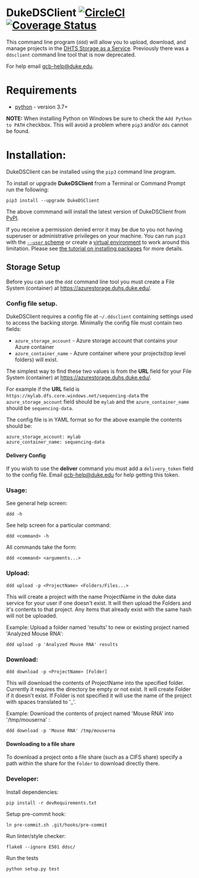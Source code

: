# DukeDSClient [![CircleCI](https://circleci.com/gh/Duke-GCB/DukeDSClient.svg?style=svg)](https://circleci.com/gh/Duke-GCB/DukeDSClient) [![Coverage Status](https://coveralls.io/repos/github/Duke-GCB/DukeDSClient/badge.svg)](https://coveralls.io/github/Duke-GCB/DukeDSClient)

This command line program (`ddd`) will allow you to upload, download, and manage projects in the [DHTS Storage as a Service](https://azurestorage.duhs.duke.edu/). Previously there was a `ddsclient` command line tool that is now deprecated.

For help email <gcb-help@duke.edu>.


# Requirements

- [python](https://www.python.org/) - version 3.7+

__NOTE:__ When installing Python on Windows be sure to check the `Add Python to PATH` checkbox. This will avoid a problem where `pip3` and/or `dds` cannot be found. 

# Installation:

DukeDSClient can be installed using the `pip3` command line program.

To install or upgrade **DukeDSClient** from a Terminal or Command Prompt run the following:
```
pip3 install --upgrade DukeDSClient
```

The above commmand will install the latest version of DukeDSClient from [PyPI](https://pypi.org/project/DukeDSClient/).

If you receive a permission denied error it may be due to you not having superuser or administrative privileges on your machine. You can run `pip3` with the [`--user` scheme](https://docs.python.org/3/install/index.html#alternate-installation-the-user-scheme) or create a [virtual environment](https://packaging.python.org/tutorials/installing-packages/#creating-virtual-environments) to work around this limitation.
Please see [the tutorial on installing packages](https://packaging.python.org/tutorials/installing-packages/) for more details.

## Storage Setup
Before you can use the `ddd` command line tool you must create a File System (container) at https://azurestorage.duhs.duke.edu/. 

### Config file setup.

DukeDSClient requires a config file at `~/.ddsclient` containing settings used to access the backing storge.
Minimally the config file must contain two fields:
- `azure_storage_account` - Azure storage account that contains your Azure container
- `azure_container_name` - Azure container where your projects(top level folders) will exist.

The simplest way to find these two values is from the **URL** field for your File System (container) at https://azurestorage.duhs.duke.edu/.

For example if the **URL** field is `https://mylab.dfs.core.windows.net/sequencing-data` the `azure_storage_account` field should be `mylab` and the `azure_container_name` should be `sequencing-data`.

The config file is in YAML format so for the above example the contents should be:
```
azure_storage_account: mylab
azure_container_name: sequencing-data
```
#### Delivery Config

If you wish to use the **deliver** command you must add a `delivery_token` field to the config file.
Email <gcb-help@duke.edu> for help getting this token.

### Usage:
See general help screen:

```
ddd -h
```

See help screen for a particular command:

```
ddd <command> -h
```

All commands take the form:
```
ddd <command> <arguments...>
```

### Upload:

```
ddd upload -p <ProjectName> <Folders/Files...>
```

This will create a project with the name ProjectName in the duke data service for your user if one doesn't exist.
It will then upload the Folders and it's contents to that project.
Any items that already exist with the same hash will not be uploaded.


Example: Upload a folder named 'results' to new or existing project named 'Analyzed Mouse RNA':

```
ddd upload -p 'Analyzed Mouse RNA' results
```

### Download:

```
ddd download -p <ProjectName> [Folder]
```

This will download the contents of ProjectName into the specified folder.
Currently it requires the directory be empty or not exist.
It will create Folder if it doesn't exist.
If Folder is not specified it will use the name of the project with spaces translated to '_'.

Example: Download the contents of project named 'Mouse RNA' into '/tmp/mouserna' :

```
ddd download -p 'Mouse RNA' /tmp/mouserna
```

#### Downloading to a file share

To download a project onto a file share (such as a CIFS share) specify a path within the share for the `Folder` to download directly there.


### Developer:

Install dependencies:
```
pip install -r devRequirements.txt
```

Setup pre-commit hook:
```
ln pre-commit.sh .git/hooks/pre-commit
```

Run linter/style checker:
```
flake8 --ignore E501 ddsc/
```

Run the tests
```
python setup.py test
```
